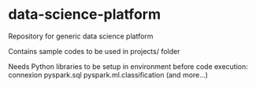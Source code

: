 # data-science-platform
Repository for generic data science platform

Contains sample codes to be used in projects/ folder

Needs Python libraries to be setup in environment before code execution:
connexion
pyspark.sql
pyspark.ml.classification
(and more...)
